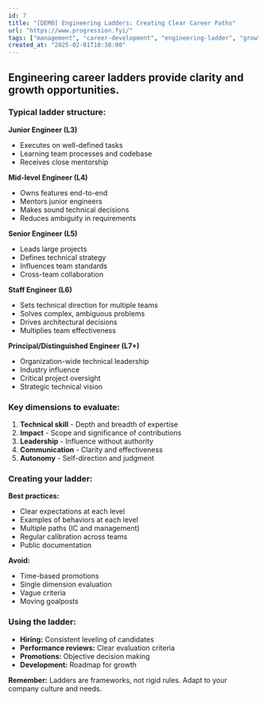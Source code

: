 ```yaml
---
id: 7
title: "[DEMO] Engineering Ladders: Creating Clear Career Paths"
url: "https://www.progression.fyi/"
tags: ["management", "career-development", "engineering-ladder", "growth", "demo"]
created_at: "2025-02-01T10:30:00"
---
```


## Engineering career ladders provide clarity and growth opportunities.

### Typical ladder structure:

**Junior Engineer (L3)**
- Executes on well-defined tasks
- Learning team processes and codebase
- Receives close mentorship

**Mid-level Engineer (L4)**
- Owns features end-to-end
- Mentors junior engineers
- Makes sound technical decisions
- Reduces ambiguity in requirements

**Senior Engineer (L5)**
- Leads large projects
- Defines technical strategy
- Influences team standards
- Cross-team collaboration

**Staff Engineer (L6)**
- Sets technical direction for multiple teams
- Solves complex, ambiguous problems
- Drives architectural decisions
- Multiplies team effectiveness

**Principal/Distinguished Engineer (L7+)**
- Organization-wide technical leadership
- Industry influence
- Critical project oversight
- Strategic technical vision

### Key dimensions to evaluate:

1. **Technical skill** - Depth and breadth of expertise
2. **Impact** - Scope and significance of contributions
3. **Leadership** - Influence without authority
4. **Communication** - Clarity and effectiveness
5. **Autonomy** - Self-direction and judgment

### Creating your ladder:

**Best practices:**
- Clear expectations at each level
- Examples of behaviors at each level
- Multiple paths (IC and management)
- Regular calibration across teams
- Public documentation

**Avoid:**
- Time-based promotions
- Single dimension evaluation
- Vague criteria
- Moving goalposts

### Using the ladder:

- **Hiring:** Consistent leveling of candidates
- **Performance reviews:** Clear evaluation criteria
- **Promotions:** Objective decision making
- **Development:** Roadmap for growth

**Remember:** Ladders are frameworks, not rigid rules. Adapt to your company culture and needs.
